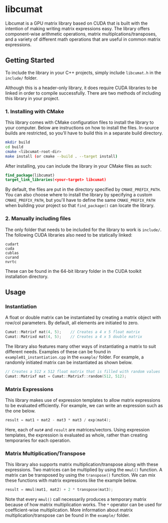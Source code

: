 # libcumat
Libcumat is a GPU matrix library based on CUDA that is built with the intention of making writing matrix expressions easy. The library offers component-wise arithmetic operations, matrix multiplcations/transposes, and a variety of different math operations that are useful in common matrix expressions.

## Getting Started
To include the library in your C++ projects, simply include `libcumat.h` in the `include/` folder.

Although this is a header-only library, it does require CUDA libraries to be linked in order to compile successfully. There are two methods of including this library in your project.

### 1. Installing with CMake
This library comes with CMake configuration files to install the library to your computer. Below are instructions on how to install the files. In-source builds are restricted, so you'll have to build this in a separate build directory.

```sh
mkdir build
cd build
cmake <libcumat-root-dir>
make install (or cmake --build . --target install)
```

After installing, you can include the library in your CMake files as such:

```cmake
find_package(libcumat)
target_link_libraries(<your-target> libcumat)
```

By default, the files are put in the directory specified by `CMAKE_PREFIX_PATH`. You can also choose where to install the library by specifying a custom   `CMAKE_PREFIX_PATH`, but you'll have to define the same `CMAKE_PREFIX_PATH` when building your project so that `find_package()` can locate the library.


### 2. Manually including files
The only folder that needs to be included for the library to work is `include/`. The following CUDA libraries also need to be statically linked:

```
cudart
cuda
cublas
curand
nvrtc
```

These can be found in the 64-bit library folder in the CUDA toolkit installation directory.

## Usage
### Instantiation
A float or double matrix can be instantiated by creating a matrix object with row/col parameters. By default, all elements are initiated to zero.
```cpp
Cumat::Matrixf mat(4, 5);    // Creates a 4 x 5 float matrix
Cumat::Matrixd mat(4, 5);    // Creates a 4 x 5 double matrix
```
The library also features many other ways of instantiating a matrix to suit different needs. Examples of these can be found in `example01_instantiation.cpp` in the `example/` folder. For example, a randomly initiated matrix can be instantiated as shown below.
```cpp
// Creates a 512 x 512 float matrix that is filled with random values
Cumat::Matrixf mat = Cumat::Matrixf::random(512, 512);
```
### Matrix Expressions
This library makes use of expression templates to allow matrix expressions to be evaluated efficiently. For example, we can write an expression such as the one below.
```cpp
result = mat1 + mat2 - mat3 * mat3 / exp(mat4);
```
Here, each of ```mat#``` and ```result``` are matrices/vectors. Using expression templates, the expression is evaluated as whole, rather than creating temporaries for each operation.

### Matrix Multiplication/Transpose

This library also supports matrix multiplication/transpose along with these expressions. Two matrices can be multiplied by using the ```mmul()``` function. A matrix can be transposed by using the ```transpose()``` function. We can mix these functions with matrix expressions like the example below.
```cpp
result = mmul(mat1, mat2) + 2 * transpose(mat3);
```
Note that every ```mmul()``` call necessarily produces a temporary matrix because of how matrix multiplication works. The ```*``` operator can be used for coefficient-wise multiplication. More information about matrix multiplication/transpose can be found in the ```example/``` folder.
